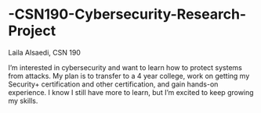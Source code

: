 # -CSN190-Cybersecurity-Research-Project

Laila Alsaedi, CSN 190

I’m interested in cybersecurity and want to learn how to protect systems from attacks. My plan is to transfer to a 4 year college, work on getting my Security+ certification and other certification, and gain hands-on experience. I know I still have more to learn, but I’m excited to keep growing my skills.
